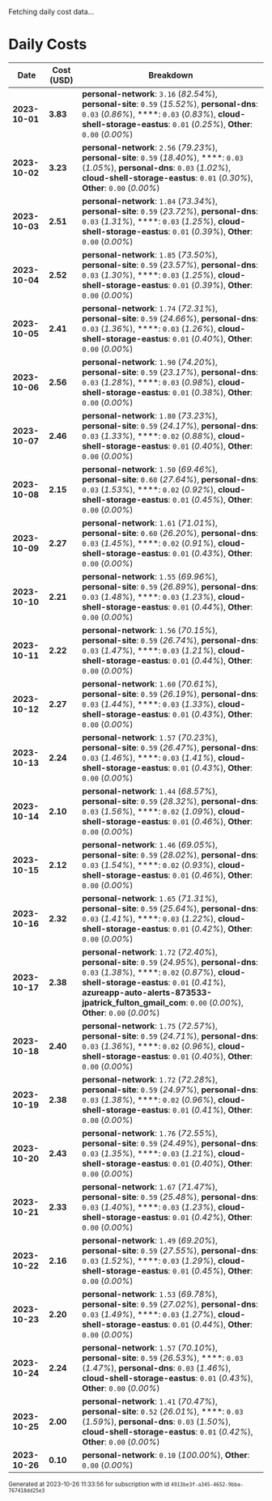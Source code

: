 Fetching daily cost data...
# Daily Costs

| Date | Cost (USD) | Breakdown |
|------|----------------|-----------|
| **2023-10-01** | **3.83** | **personal-network**: `3.16` (_82.54%_), **personal-site**: `0.59` (_15.52%_), **personal-dns**: `0.03` (_0.86%_), ****: `0.03` (_0.83%_), **cloud-shell-storage-eastus**: `0.01` (_0.25%_), **Other**: `0.00` (_0.00%_) |
| **2023-10-02** | **3.23** | **personal-network**: `2.56` (_79.23%_), **personal-site**: `0.59` (_18.40%_), ****: `0.03` (_1.05%_), **personal-dns**: `0.03` (_1.02%_), **cloud-shell-storage-eastus**: `0.01` (_0.30%_), **Other**: `0.00` (_0.00%_) |
| **2023-10-03** | **2.51** | **personal-network**: `1.84` (_73.34%_), **personal-site**: `0.59` (_23.72%_), **personal-dns**: `0.03` (_1.31%_), ****: `0.03` (_1.25%_), **cloud-shell-storage-eastus**: `0.01` (_0.39%_), **Other**: `0.00` (_0.00%_) |
| **2023-10-04** | **2.52** | **personal-network**: `1.85` (_73.50%_), **personal-site**: `0.59` (_23.57%_), **personal-dns**: `0.03` (_1.30%_), ****: `0.03` (_1.25%_), **cloud-shell-storage-eastus**: `0.01` (_0.39%_), **Other**: `0.00` (_0.00%_) |
| **2023-10-05** | **2.41** | **personal-network**: `1.74` (_72.31%_), **personal-site**: `0.59` (_24.66%_), **personal-dns**: `0.03` (_1.36%_), ****: `0.03` (_1.26%_), **cloud-shell-storage-eastus**: `0.01` (_0.40%_), **Other**: `0.00` (_0.00%_) |
| **2023-10-06** | **2.56** | **personal-network**: `1.90` (_74.20%_), **personal-site**: `0.59` (_23.17%_), **personal-dns**: `0.03` (_1.28%_), ****: `0.03` (_0.98%_), **cloud-shell-storage-eastus**: `0.01` (_0.38%_), **Other**: `0.00` (_0.00%_) |
| **2023-10-07** | **2.46** | **personal-network**: `1.80` (_73.23%_), **personal-site**: `0.59` (_24.17%_), **personal-dns**: `0.03` (_1.33%_), ****: `0.02` (_0.88%_), **cloud-shell-storage-eastus**: `0.01` (_0.40%_), **Other**: `0.00` (_0.00%_) |
| **2023-10-08** | **2.15** | **personal-network**: `1.50` (_69.46%_), **personal-site**: `0.60` (_27.64%_), **personal-dns**: `0.03` (_1.53%_), ****: `0.02` (_0.92%_), **cloud-shell-storage-eastus**: `0.01` (_0.45%_), **Other**: `0.00` (_0.00%_) |
| **2023-10-09** | **2.27** | **personal-network**: `1.61` (_71.01%_), **personal-site**: `0.60` (_26.20%_), **personal-dns**: `0.03` (_1.45%_), ****: `0.02` (_0.91%_), **cloud-shell-storage-eastus**: `0.01` (_0.43%_), **Other**: `0.00` (_0.00%_) |
| **2023-10-10** | **2.21** | **personal-network**: `1.55` (_69.96%_), **personal-site**: `0.59` (_26.89%_), **personal-dns**: `0.03` (_1.48%_), ****: `0.03` (_1.23%_), **cloud-shell-storage-eastus**: `0.01` (_0.44%_), **Other**: `0.00` (_0.00%_) |
| **2023-10-11** | **2.22** | **personal-network**: `1.56` (_70.15%_), **personal-site**: `0.59` (_26.74%_), **personal-dns**: `0.03` (_1.47%_), ****: `0.03` (_1.21%_), **cloud-shell-storage-eastus**: `0.01` (_0.44%_), **Other**: `0.00` (_0.00%_) |
| **2023-10-12** | **2.27** | **personal-network**: `1.60` (_70.61%_), **personal-site**: `0.59` (_26.19%_), **personal-dns**: `0.03` (_1.44%_), ****: `0.03` (_1.33%_), **cloud-shell-storage-eastus**: `0.01` (_0.43%_), **Other**: `0.00` (_0.00%_) |
| **2023-10-13** | **2.24** | **personal-network**: `1.57` (_70.23%_), **personal-site**: `0.59` (_26.47%_), **personal-dns**: `0.03` (_1.46%_), ****: `0.03` (_1.41%_), **cloud-shell-storage-eastus**: `0.01` (_0.43%_), **Other**: `0.00` (_0.00%_) |
| **2023-10-14** | **2.10** | **personal-network**: `1.44` (_68.57%_), **personal-site**: `0.59` (_28.32%_), **personal-dns**: `0.03` (_1.56%_), ****: `0.02` (_1.09%_), **cloud-shell-storage-eastus**: `0.01` (_0.46%_), **Other**: `0.00` (_0.00%_) |
| **2023-10-15** | **2.12** | **personal-network**: `1.46` (_69.05%_), **personal-site**: `0.59` (_28.02%_), **personal-dns**: `0.03` (_1.54%_), ****: `0.02` (_0.93%_), **cloud-shell-storage-eastus**: `0.01` (_0.46%_), **Other**: `0.00` (_0.00%_) |
| **2023-10-16** | **2.32** | **personal-network**: `1.65` (_71.31%_), **personal-site**: `0.59` (_25.64%_), **personal-dns**: `0.03` (_1.41%_), ****: `0.03` (_1.22%_), **cloud-shell-storage-eastus**: `0.01` (_0.42%_), **Other**: `0.00` (_0.00%_) |
| **2023-10-17** | **2.38** | **personal-network**: `1.72` (_72.40%_), **personal-site**: `0.59` (_24.95%_), **personal-dns**: `0.03` (_1.38%_), ****: `0.02` (_0.87%_), **cloud-shell-storage-eastus**: `0.01` (_0.41%_), **azureapp-auto-alerts-873533-jpatrick_fulton_gmail_com**: `0.00` (_0.00%_), **Other**: `0.00` (_0.00%_) |
| **2023-10-18** | **2.40** | **personal-network**: `1.75` (_72.57%_), **personal-site**: `0.59` (_24.71%_), **personal-dns**: `0.03` (_1.36%_), ****: `0.02` (_0.96%_), **cloud-shell-storage-eastus**: `0.01` (_0.40%_), **Other**: `0.00` (_0.00%_) |
| **2023-10-19** | **2.38** | **personal-network**: `1.72` (_72.28%_), **personal-site**: `0.59` (_24.97%_), **personal-dns**: `0.03` (_1.38%_), ****: `0.02` (_0.96%_), **cloud-shell-storage-eastus**: `0.01` (_0.41%_), **Other**: `0.00` (_0.00%_) |
| **2023-10-20** | **2.43** | **personal-network**: `1.76` (_72.55%_), **personal-site**: `0.59` (_24.49%_), **personal-dns**: `0.03` (_1.35%_), ****: `0.03` (_1.21%_), **cloud-shell-storage-eastus**: `0.01` (_0.40%_), **Other**: `0.00` (_0.00%_) |
| **2023-10-21** | **2.33** | **personal-network**: `1.67` (_71.47%_), **personal-site**: `0.59` (_25.48%_), **personal-dns**: `0.03` (_1.40%_), ****: `0.03` (_1.23%_), **cloud-shell-storage-eastus**: `0.01` (_0.42%_), **Other**: `0.00` (_0.00%_) |
| **2023-10-22** | **2.16** | **personal-network**: `1.49` (_69.20%_), **personal-site**: `0.59` (_27.55%_), **personal-dns**: `0.03` (_1.52%_), ****: `0.03` (_1.29%_), **cloud-shell-storage-eastus**: `0.01` (_0.45%_), **Other**: `0.00` (_0.00%_) |
| **2023-10-23** | **2.20** | **personal-network**: `1.53` (_69.78%_), **personal-site**: `0.59` (_27.02%_), **personal-dns**: `0.03` (_1.49%_), ****: `0.03` (_1.27%_), **cloud-shell-storage-eastus**: `0.01` (_0.44%_), **Other**: `0.00` (_0.00%_) |
| **2023-10-24** | **2.24** | **personal-network**: `1.57` (_70.10%_), **personal-site**: `0.59` (_26.53%_), ****: `0.03` (_1.47%_), **personal-dns**: `0.03` (_1.46%_), **cloud-shell-storage-eastus**: `0.01` (_0.43%_), **Other**: `0.00` (_0.00%_) |
| **2023-10-25** | **2.00** | **personal-network**: `1.41` (_70.47%_), **personal-site**: `0.52` (_26.01%_), ****: `0.03` (_1.59%_), **personal-dns**: `0.03` (_1.50%_), **cloud-shell-storage-eastus**: `0.01` (_0.42%_), **Other**: `0.00` (_0.00%_) |
| **2023-10-26** | **0.10** | **personal-network**: `0.10` (_100.00%_), **Other**: `0.00` (_0.00%_) |


<sup>Generated at 2023-10-26 11:33:56 for subscription with id `4913be3f-a345-4652-9bba-767418dd25e3`</sup>
